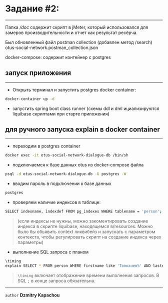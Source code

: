 
# Задание #2:
___
Папка */doc* содержит скрипт в jMeter, который использовался для замеров производительности и отчет как результат ресёрча.

Был обновленный файл postman collection (добавлен метод /search)
otus-social-network.postman_collection.json

docker-compose:
содержит контейнер с postgres

## запуск приложения
___
* Открыть терминал и запустить postgres docker container:
```bash
docker-container up -d
```

* запустить spring boot class runner
  (схемы ddl и dml ициализируются liquibase скриптами при старте приложения)

## для ручного запуска explain в docker container
___
* переходим в postgres container
```bash
docker exec -it otus-social-network-dialogue-db /bin/sh
```
* подключаемся к базе данных otus из docker-compose файла
```bash
psql -d otus-social-network-dialogue-db -U postgres -W
```
* вводим пароль в подключении к базе данных
```bash
postgres
```
* проверяем наличие индексов в таблице:
```bash
SELECT indexname, indexdef FROM pg_indexes WHERE tablename = 'person';
```
> (если индексы не нужны, можно закоментировать создание индекса в скрипте liquibase, находящемся в/resources.
Можно было бы обьявить context ликвибейз и запускать с параметром контекста, чтобы регулировать скрипт на создание индекса черех параметры)

* выполнение SQL запроса с планом
```bash
\timing
explain SELECT * FROM person WHERE firstname like 'Толкачев%' AND lastname like 'Алек%' ORDER BY id ASC; 
```
> `\timing` включает отображение времени выполнения запросов. В SQL `;` в конце запроса обязательна.


___
`author` **Dzmitry Kapachou**


